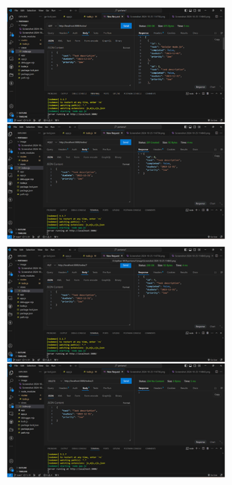 

![alt text](https://github.com/hikmah76/185_CrudNodeJs/blob/main/image/Screenshot%202024-11-01%20232421.png?raw=true)
![alt text](https://github.com/hikmah76/185_CrudNodeJs/blob/main/image/Screenshot%202024-11-01%20232455.png?raw=true)

![alt text](https://github.com/hikmah76/185_CrudNodeJs/blob/main/image/Screenshot%202024-11-01%20232517.png?raw=true)
![alt text](https://github.com/hikmah76/185_CrudNodeJs/blob/main/image/Screenshot%202024-11-01%20232538.png?raw=true)
